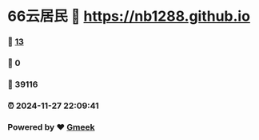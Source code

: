 # 66云居民 :link: https://nb1288.github.io 
### :page_facing_up: [13](https://nb1288.github.io/tag.html) 
### :speech_balloon: 0 
### :hibiscus: 39116 
### :alarm_clock: 2024-11-27 22:09:41 
### Powered by :heart: [Gmeek](https://github.com/Meekdai/Gmeek)
